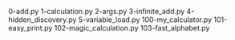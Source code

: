 0-add.py
1-calculation.py
2-args.py
3-infinite_add.py
4-hidden_discovery.py
5-variable_load.py
100-my_calculator.py
101-easy_print.py
102-magic_calculation.py
103-fast_alphabet.py
